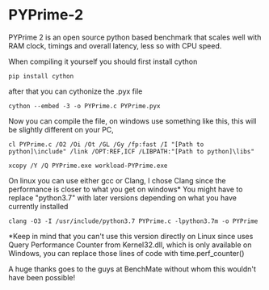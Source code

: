 # PYPrime-2
PYPrime 2 is an open source python based benchmark that scales well with RAM clock, timings and overall latency, less so with CPU speed.

When compiling it yourself you should first install cython

    pip install cython 
  
after that you can cythonize the .pyx file
  
    cython --embed -3 -o PYPrime.c PYPrime.pyx 
    
Now you can compile the file, on windows use something like this, this will be slightly different on your PC, 

    cl PYPrime.c /O2 /Oi /Ot /GL /Gy /fp:fast /I "[Path to python]\include" /link /OPT:REF,ICF /LIBPATH:"[Path to python]\libs"

    xcopy /Y /Q PYPrime.exe workload-PYPrime.exe
    
On linux you can use either gcc or Clang, I chose Clang since the performance is closer to what you get on windows*
You might have to replace "python3.7" with later versions depending on what you have currently installed
    
    clang -O3 -I /usr/include/python3.7 PYPrime.c -lpython3.7m -o PYPrime
    
    
    
    
*Keep in mind that you can't use this version directly on Linux since uses Query Performance Counter from Kernel32.dll, which is only available on Windows, you can replace those lines of code with time.perf_counter()


A huge thanks goes to the guys at BenchMate without whom this wouldn't have been possible!

